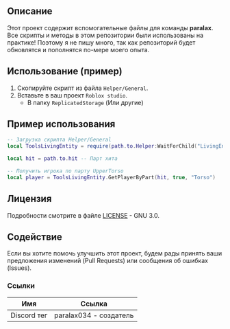 ## Описание

Этот проект содержит вспомогательные файлы для команды **paralax**.
Все скрипты и методы в этом репозитории были использованы на практике!
Поэтому я не пишу много, так как репозиторий будет обновлятся и пополнятся по-мере моего опыта.

## Использование (пример)

1. Скопируйте скрипт из файла `Helper/General`.
2. Вставьте в ваш проект `Roblox studio`.
   - В папку `ReplicatedStorage` (Или другие)

## Пример использования

```lua
-- Загрузка скрипта Helper/General
local ToolsLivingEntity = require(path.to.Helper:WaitForChild("LivingEntity"))

local hit = path.to.hit -- Парт хита

-- Получить игрока по парту UpperTorso
local player = ToolsLivingEntity.GetPlayerByPart(hit, true, "Torso")
```

## Лицензия

Подробности смотрите в файле [LICENSE](LICENSE) - GNU 3.0.

## Содействие

Если вы хотите помочь улучшить этот проект, будем рады принять ваши предложения изменений (Pull Requests) или сообщения об ошибках (Issues).

### Ссылки
| Имя         | Ссылка                      |
| ----------- | --------------------------- |
| Discord тег | paralax034 - создатель      |
